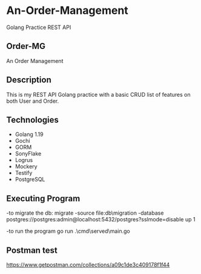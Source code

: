 # An-Order-Management
Golang Practice REST API

## Order-MG
An Order Management

## Description
This is my REST API Golang practice with a basic CRUD list of features on both User and Order. 

## Technologies
- Golang 1.19
- Gochi 
- GORM 
- SonyFlake
- Logrus
- Mockery
- Testify
- PostgreSQL

## Executing Program
-to migrate the db: 
migrate -source file:db\migration -database postgres://postgres:admin@localhost:5432/postgres?sslmode=disable up 1

-to run the program
go run .\cmd\served\main.go

## Postman test
https://www.getpostman.com/collections/a09c1de3c409178f1f44

####
